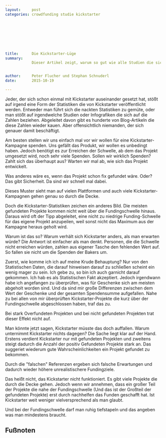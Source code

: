 ```yaml
---
layout:     post
categories: crowdfunding studie kickstarter








title:      Die Kickstarter-Lüge
summary:
            Dieser Artikel zeigt, warum so gut wie alle Studien die sich mit Kickstarter beschäftigen falsch sind.


author:     Peter Flucher und Stephan Schnuderl
date:       2015-10-19

---
```


  

  Jeder, der sich schon einmal mit Kickstarter auseinander gesetzt hat, stößt auf irgend eine Form der Statistiken die von Kickstarter veröffentlicht werden. Entweder man führt sich die nackten Statistiken zu gemüte, oder man stößt auf irgendwelche Studien oder Infografiken die sich auf die Zahlen beziehen. Abgeleitet davon gibt es hunderte von Blog-Artikeln die diese Zahlen wieder kauen. Aber offensichtlich niemanden, der sich genauer damit beschäftigt.

  Am besten stellen wir uns einfach mal vor wir wollen für eine Kickstarter-Kampagne spenden. Uns gefällt das Produkt, wir wollen es unbedingt haben. Jedoch benötigt es zur Erreichen der Schwelle, ab dem das Projekt umgesetzt wird, noch sehr viele Spenden. Sollen wir wirklich Spenden? Zahlt sich das überhaupt aus? Warten wir mal ab, wie sich das Projekt entwickelt.

  Was anderes wäre es, wenn das Projekt schon fix gefundet wäre. Oder? Das gibt Sicherheit. Da sind wir schnell mal dabei.

  Dieses Muster sieht man auf vielen Plattformen und auch viele Kickstarter-Kampagnen gehen genau so durch die Decke.

  Doch die Kickstarter-Statistiken zeichen ein anderes Bild. Die meisten gefundeten Projekte kommen nicht weit über die Fundingschwelle hinaus. Daraus wird oft der Tipp abgeleitet, eine nicht zu niedrige Funding-Schwelle für das eigene Projekt anzupeilen, weil sonst nicht das Maximum aus der Kampagne heraus geholt wird.

  Warum ist das so? Warum verhält sich Kickstarter anders, als man erwarten würde? Die Antwort ist einfacher als man denkt. Personen, die die Schwelle nicht erreichen würden, zahlen aus eigener Tasche den fehlenden Wert auf. So fallen sie nicht um die Spenden der Bakers um.

  Zuerst, wie komme ich ich auf meine Krude Behauptung? Nur von den Statistischen Daten, die darauf hinweisen darauf zu schließen scheint ein wenig mager zu sein. Ich gebe zu, so bin ich auch garnicht darauf gekommen. Ich hab es als Statistischen Fakt akzeptiert. Jedoch irgendwann habe ich angefangen zu überprüfen, was für Geschenke sich am meisten abgeholt worden sind. Und da sind mir große Differenzen zwischen dem Wert der Geschenke und der gesamten Spendensumme aufgefallen. Nahe zu bei allen von mir überprüften Kickstarter-Projekte die kurz über der Fundingschwelle abgeschlossen haben, traf das zu.

  Bei stark Overfundeten Projekten und bei nicht gefundeten Projekten trat dieser Effekt nicht auf.

  Man könnte jetzt sagen, Kickstarter müsste das doch auffallen. Warum unternimmt Kickstarter nichts dagegen? Die Sache liegt klar auf der Hand. Erstens verdient Kickstarter nur mit gefundeten Projekten und zweitens steigt dadurch die Anzahl der positiv Gefundeten Projekte stark an. Das suggeriet wiederum gute Wahrscheinlichkeiten ein Projekt gefundet zu bekommen.

  Durch die "falschen" Referenzen ergeben sich falsche Erwartungen und dadurch wieder höhere unrealistischere Fundingziele.

  Das heißt nicht, das Kickstarter nicht funktioniert. Es gibt viele Projekte die durch die Decke gehen. Jedoch wenn wir annehmen, dass ein großer Teil der Projekte die nahe der Fundingschwelle (Und das ist der Großteil der gefundeten Projekte) erst durch nachhelfen das Funden geschafft hat. Ist Kickstarter weit weniger vielversprechend als man glaubt.

  Und bei der Fundingschwelle darf man ruhig tiefstapeln und das angeben was man mindestens braucht. 




  

## Fußnoten

